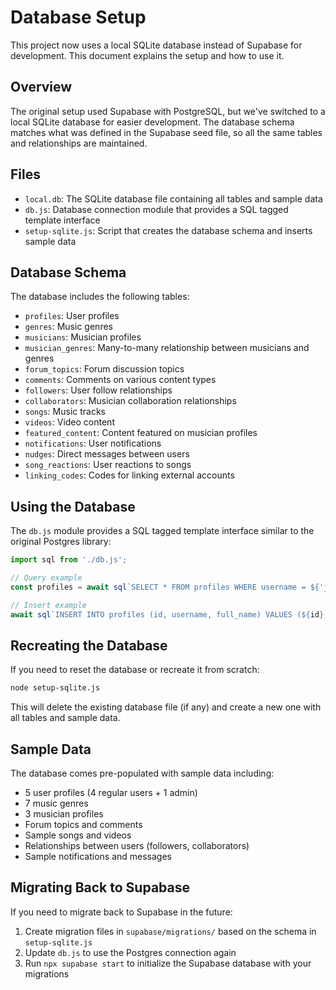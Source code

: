 # Database Setup

This project now uses a local SQLite database instead of Supabase for development. This document explains the setup and how to use it.

## Overview

The original setup used Supabase with PostgreSQL, but we've switched to a local SQLite database for easier development. The database schema matches what was defined in the Supabase seed file, so all the same tables and relationships are maintained.

## Files

- `local.db`: The SQLite database file containing all tables and sample data
- `db.js`: Database connection module that provides a SQL tagged template interface
- `setup-sqlite.js`: Script that creates the database schema and inserts sample data

## Database Schema

The database includes the following tables:

- `profiles`: User profiles
- `genres`: Music genres
- `musicians`: Musician profiles
- `musician_genres`: Many-to-many relationship between musicians and genres
- `forum_topics`: Forum discussion topics
- `comments`: Comments on various content types
- `followers`: User follow relationships
- `collaborators`: Musician collaboration relationships
- `songs`: Music tracks
- `videos`: Video content
- `featured_content`: Content featured on musician profiles
- `notifications`: User notifications
- `nudges`: Direct messages between users
- `song_reactions`: User reactions to songs
- `linking_codes`: Codes for linking external accounts

## Using the Database

The `db.js` module provides a SQL tagged template interface similar to the original Postgres library:

```javascript
import sql from './db.js';

// Query example
const profiles = await sql`SELECT * FROM profiles WHERE username = ${'johndoe'}`;

// Insert example
await sql`INSERT INTO profiles (id, username, full_name) VALUES (${id}, ${username}, ${fullName})`;
```

## Recreating the Database

If you need to reset the database or recreate it from scratch:

```bash
node setup-sqlite.js
```

This will delete the existing database file (if any) and create a new one with all tables and sample data.

## Sample Data

The database comes pre-populated with sample data including:

- 5 user profiles (4 regular users + 1 admin)
- 7 music genres
- 3 musician profiles
- Forum topics and comments
- Sample songs and videos
- Relationships between users (followers, collaborators)
- Sample notifications and messages

## Migrating Back to Supabase

If you need to migrate back to Supabase in the future:

1. Create migration files in `supabase/migrations/` based on the schema in `setup-sqlite.js`
2. Update `db.js` to use the Postgres connection again
3. Run `npx supabase start` to initialize the Supabase database with your migrations
